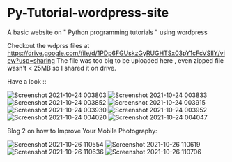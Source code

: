 # Py-Tutorial-wordpress-site
A basic website on " Python programming tutorials " using wordpress

Checkout the wdprss files at https://drive.google.com/file/d/1PDp6FGUskzGyRUGHTSx03pY1cFcVSIlY/view?usp=sharing
The file was too big to be uploaded here , even zipped file wasn't < 25MB so I shared it on drive.

Have a look :: 

![Screenshot 2021-10-24 003803](https://user-images.githubusercontent.com/70583158/138568645-790d8590-2f01-4bd8-b91d-db499c11417b.png)
![Screenshot 2021-10-24 003833](https://user-images.githubusercontent.com/70583158/138568652-d256750c-c755-4c90-b164-c6d6c38c9985.png)
![Screenshot 2021-10-24 003852](https://user-images.githubusercontent.com/70583158/138568655-6e7cd787-8c94-4df2-afd5-64fbd1881aed.png)
![Screenshot 2021-10-24 003915](https://user-images.githubusercontent.com/70583158/138568658-0441374a-8b9d-4059-ae70-ea2fab2f04d4.png)
![Screenshot 2021-10-24 003930](https://user-images.githubusercontent.com/70583158/138568659-638d6fc2-b4ef-49e0-9ac6-236a98cbcc8b.png)
![Screenshot 2021-10-24 003952](https://user-images.githubusercontent.com/70583158/138568661-26a8540f-688f-4eec-bf32-6c937dc0ff04.png)
![Screenshot 2021-10-24 004020](https://user-images.githubusercontent.com/70583158/138568664-c0fe72b0-305f-4e9e-affd-a5162c0558af.png)
![Screenshot 2021-10-24 004047](https://user-images.githubusercontent.com/70583158/138568666-7215ea23-3c30-4ac7-9d2d-8425048b847b.png)


Blog 2 on how to Improve Your Mobile Photography:

![Screenshot 2021-10-26 110554](https://user-images.githubusercontent.com/70583158/138815334-faad6e8d-6a9d-4d3d-a922-c05a6e5af916.png)
![Screenshot 2021-10-26 110619](https://user-images.githubusercontent.com/70583158/138815354-65f9baca-6519-458a-9d0b-9bcedab7a8e7.png)
![Screenshot 2021-10-26 110636](https://user-images.githubusercontent.com/70583158/138815364-fb594b47-16fc-4f33-9914-87f5e37a66ba.png)
![Screenshot 2021-10-26 110706](https://user-images.githubusercontent.com/70583158/138815471-18a1f598-c346-48d9-a184-002813ff7648.png)
